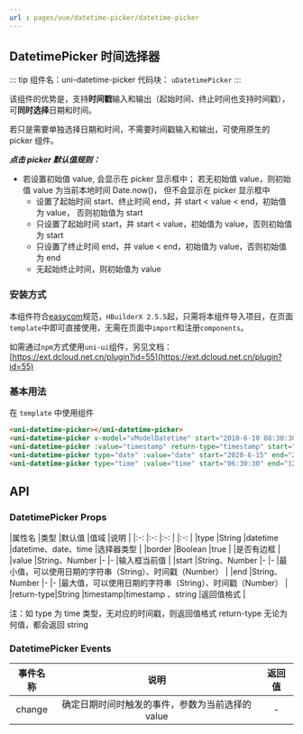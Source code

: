 ```yaml
---
url : pages/vue/datetime-picker/datetime-picker
---
```


## DatetimePicker 时间选择器
::: tip 组件名：uni-datetime-picker
代码块： `uDatetimePicker`
:::

该组件的优势是，支持**时间戳**输入和输出（起始时间、终止时间也支持时间戳），可**同时选择**日期和时间。

若只是需要单独选择日期和时间，不需要时间戳输入和输出，可使用原生的 picker 组件。


___点击 picker 默认值规则：___

- 若设置初始值 value, 会显示在 picker 显示框中； 若无初始值 value，则初始值 value 为当前本地时间 Date.now()， 但不会显示在 picker 显示框中
	- 设置了起始时间 start、终止时间 end，并 start < value < end，初始值为 value， 否则初始值为 start
	- 只设置了起始时间 start，并 start < value，初始值为 value，否则初始值为 start
	- 只设置了终止时间 end，并 value < end，初始值为 value，否则初始值为 end
	- 无起始终止时间，则初始值为 value

### 安装方式

本组件符合[easycom](https://uniapp.dcloud.io/collocation/pages?id=easycom)规范，`HBuilderX 2.5.5`起，只需将本组件导入项目，在页面`template`中即可直接使用，无需在页面中`import`和注册`components`。

如需通过`npm`方式使用`uni-ui`组件，另见文档：[https://ext.dcloud.net.cn/plugin?id=55](https://ext.dcloud.net.cn/plugin?id=55)

### 基本用法

在 ``template`` 中使用组件

```html
<uni-datetime-picker></uni-datetime-picker>
<uni-datetime-picker v-model="vModelDatetime" start="2010-6-10 08:30:30" end="2021-6-10 08:30:30"></uni-datetime-picker>
<uni-datetime-picker :value="timestamp" return-type="timestamp" start="1276129830000" end="1623285030000" @change="timestampChange"></uni-datetime-picker>
<uni-datetime-picker type="date" :value="date" start="2020-6-15" end="2025-6-15" @change="dateChange"></uni-datetime-picker>
<uni-datetime-picker type="time" :value="time" start="06:30:30" end="12:30:30" @change="timeChange"></uni-datetime-picker>
```

## API

### DatetimePicker Props

|属性名			|类型						|默认值		|值域									|说明																											|
|:-:				|:-:						|:-:			|											|:-:																											|
|type				|String					|datetime	|datetime、date、time	|选择器类型																								|
|border			|Boolean				|true			|											|是否有边框																								|
|value			|String、Number	|-				|-										|输入框当前值																							|
|start			|String、Number	|-				|-										|最小值，可以使用日期的字符串（String）、时间戳（Number）	|
|end				|String、Number	|-				|-										|最大值，可以使用日期的字符串（String）、时间戳（Number）	|
|return-type|String					|timestamp|timestamp 、string		|返回值格式																								|



注：如 type 为 time 类型，无对应的时间戳，则返回值格式 return-type 无论为何值，都会返回 string

### DatetimePicker Events

|事件名称	|说明																				|返回值	|
|:-:		|:-:																				|:-:		|
|change	|确定日期时间时触发的事件，参数为当前选择的 value	|-			|